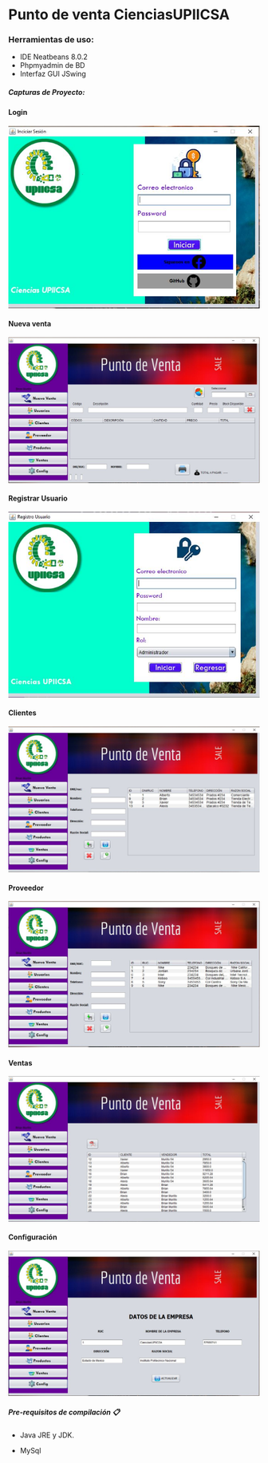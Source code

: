 # Punto de venta CienciasUPIICSA
### Herramientas de uso:
- IDE Neatbeans 8.0.2
- Phpmyadmin de BD
- Interfaz GUI JSwing

##### Capturas de Proyecto:

####  Login

[![1](https://github.com/Brian-54/SistemaPuntoVenta/blob/master/src/Capturas/Captura1.JPG?raw=true "1")](https://github.com/Brian-54/SistemaPuntoVenta/blob/master/src/Capturas/Captura1.JPG?raw=true "1")

#### Nueva venta
[![2](https://github.com/Brian-54/SistemaPuntoVenta/blob/master/src/Capturas/Captura2.JPG?raw=true "2")](https://github.com/Brian-54/SistemaPuntoVenta/blob/master/src/Capturas/Captura2.JPG?raw=true "2")

#### Registrar Usuario
[![3](https://github.com/Brian-54/SistemaPuntoVenta/blob/master/src/Capturas/Captura3.JPG?raw=true "3")](https://github.com/Brian-54/SistemaPuntoVenta/blob/master/src/Capturas/Captura3.JPG?raw=true "3")

#### Clientes
[![4](https://github.com/Brian-54/SistemaPuntoVenta/blob/master/src/Capturas/Captura4.JPG?raw=true "4")](https://github.com/Brian-54/SistemaPuntoVenta/blob/master/src/Capturas/Captura4.JPG?raw=true "4")

#### Proveedor
[![5](https://github.com/Brian-54/SistemaPuntoVenta/blob/master/src/Capturas/Captura5.JPG?raw=true "5")](https://github.com/Brian-54/SistemaPuntoVenta/blob/master/src/Capturas/Captura5.JPG?raw=true "5")

#### Ventas
[![5](https://github.com/Brian-54/SistemaPuntoVenta/blob/master/src/Capturas/Captura6.JPG?raw=true "5")](https://github.com/Brian-54/SistemaPuntoVenta/blob/master/src/Capturas/Captura6.JPG?raw=true "5")
#### Configuración
[![6](https://github.com/Brian-54/SistemaPuntoVenta/blob/master/src/Capturas/Captura7.JPG?raw=true "6")](https://github.com/Brian-54/SistemaPuntoVenta/blob/master/src/Capturas/Captura7.JPG?raw=true "6")
##### Pre-requisitos de compilación 📋
- Java JRE y JDK.

- MySql